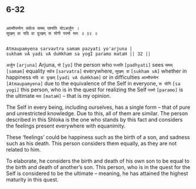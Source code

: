 ## 6-32


```shloka-sa

आत्मौपम्येन सर्वव्त्र समम् पश्यति योऽअर्जुन ।
सुखम् वा यदि वा दुःखम् स योगी परमो मतः ॥ ३२ ॥

```
```shloka-sa-hk

Atmaupamyena sarvavtra samam pazyati yo'arjuna |
sukham vA yadi vA duHkham sa yogI paramo mataH || 32 ||

```
`अर्जुन` `[arjuna]` Arjuna, `यो` `[yo]` the person who `पध्यति` `[padhyati]` sees `समम्` `[samam]` equality `सर्वत्र` `[sarvatra]` everywhere, `सुखम् वा` `[sukham vA]` whether in happiness `यदि वा दुःखम्` `[yadi vA duHkham]` or in difficulties `आत्मौपम्येन` `[Atmaupamyena]` due to the equivalence of the Self in everyone, `स योगि` `[sa yogi]` this person, who is in the quest for realizing the Self `परमो` `[paramo]` is the ultimate `मतः` `[mataH]` – that is my opinion.

The Self in every being, including ourselves, has a single form – that of pure and unrestricted knowledge. Due to this, all of them are similar. The person described in this Shloka is the one who stands by this fact and considers the feelings present everywhere with equanimity. 

These ‘feelings’ could be happiness such as the birth of a son, and sadness such as his death. This person considers them equally, as they are not related to him. 

To elaborate, he considers the birth and death of his own son to be equal to the birth and death of another’s son. This person, who is in the quest for the Self is considered to be the ultimate – meaning, he has attained the highest maturity in this quest.


